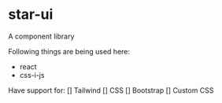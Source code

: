 # star-ui
A component library

Following things are being used here:
* react
* css-i-js

Have support for:
[] Tailwind
[] CSS
[] Bootstrap
[] Custom CSS

